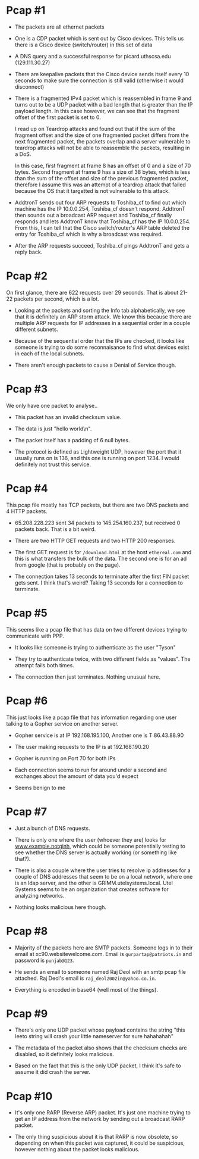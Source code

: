# Pcap \#1

* The packets are all ethernet packets

* One is a CDP packet which is sent out by Cisco devices. This tells us there is a Cisco device (switch/router) in this set of data

* A DNS query and a successful response for picard.uthscsa.edu (129.111.30.27)

* There are keepalive packets that the Cisco device sends itself every 10 seconds to make sure the connection is still valid (otherwise it would disconnect)



* There is a fragmented IPv4 packet which is reassembled in frame 9 and turns out to be a UDP packet with a bad length that is greater than the IP payload length. In this case however, we can see that the fragment offset of the first packet is set to 0. 

  I read up on Teardrop attacks and found out that if the sum of the fragment offset and the size of one fragmented packet differs from the next fragmented packet, the packets overlap and a server vulnerable to teardrop attacks will not be able to reassemble the packets, resulting in a DoS.

  In this case, first fragment at frame 8 has an offset of 0 and a size of 70 bytes. Second fragment at frame 9 has a size of 38 bytes, which is less than the sum of the offset and size of the previous fragmented packet, therefore I assume this was an attempt of a teardrop attack that failed because the OS that it targetted is not vulnerable to this attack.



* AddtronT sends out four ARP requests to Toshiba_cf to find out which machine has the IP 10.0.0.254, Toshiba_cf doesn't respond. AddtronT then sounds out a broadcast ARP request and Toshiba_cf finally responds and lets AddtronT know that Toshiba_cf has the IP 10.0.0.254. From this, I can tell that the Cisco switch/router's ARP table deleted the entry for Toshiba_cf which is why a broadcast was required.

* After the ARP requests succeed, Toshiba_cf pings AddtronT and gets a reply back.




# Pcap \#2

On first glance, there are 622 requests over 29 seconds. That is about 21-22 packets per second, which is a lot.

* Looking at the packets and sorting the Info tab alphabetically, we see that it is definitely an ARP storm attack. We know this because there are multiple ARP requests for IP addresses in a sequential order in a couple different subnets.

* Because of the sequential order that the IPs are checked, it looks like someone is trying to do some reconnaisance to find what devices exist in each of the local subnets.

* There aren't enough packets to cause a Denial of Service though. 




# Pcap \#3

We only have one packet to analyse..

* This packet has an invalid checksum value.

* The data is just "hello world\n".

* The packet itself has a padding of 6 null bytes.

* The protocol is defined as Lightweight UDP, however the port that it usually runs on is 136, and this one is running on port 1234. I would definitely not trust this service.



# Pcap \#4

This pcap file mostly has TCP packets, but there are two DNS packets and 4 HTTP packets.

* 65.208.228.223 sent 34 packets to 145.254.160.237, but received 0 packets back. That is a bit weird.

* There are two HTTP GET requests and two HTTP 200 responses.

* The first GET request is for `/download.html` at the host `ethereal.com` and this is what transfers the bulk of the data. The second one is for an ad from google (that is probably on the page).

* The connection takes 13 seconds to terminate after the first FIN packet gets sent. I think that's weird? Taking 13 seconds for a connection to terminate.



# Pcap \#5

This seems like a pcap file that has data on two different devices trying to communicate with PPP. 

* It looks like someone is trying to authenticate as the user "Tyson"

* They try to authenticate twice, with two different fields as "values". The attempt fails both times.

* The connection then just terminates. Nothing unusual here.


# Pcap \#6

This just looks like a pcap file that has information regarding one user talking to a Gopher service on another server.

* Gopher service is at IP 192.168.195.100, Another one is T 86.43.88.90

* The user making requests to the IP is at 192.168.190.20

* Gopher is running on Port 70 for both IPs

* Each connection seems to run for around under a second and exchanges about the amount of data you'd expect

* Seems benign to me



# Pcap \#7

* Just a bunch of DNS requests.

* There is only one where the user (whoever they are) looks for www.example.notginh, which could be someone potentially testing to see whether the DNS server is actually working (or something like that?).

* There is also a couple where the user tries to resolve ip addresses for a couple of DNS addresses that seem to be on a local network, where one is an ldap server, and the other is GRIMM.utelsystems.local. Utel Systems seems to be an organization that creates software for analyzing networks.

* Nothing looks malicious here though.


# Pcap \#8

* Majority of the packets here are SMTP packets. Someone logs in to their email at xc90.websitewelcome.com. Email is `gurpartap@patriots.in` and password is `punjab@123`. 

* He sends an email to someone named Raj Deol with an smtp pcap file attached. Raj Deol's email is `raj_deol2002in@yahoo.co.in`.

* Everything is encoded in base64 (well most of the things).



# Pcap \#9

* There's only one UDP packet whose payload contains the string "this leeto string will crash your little nameserver for sure hahahahah"

* The metadata of the packet also shows that the checksum checks are disabled, so it definitely looks malicious.

* Based on the fact that this is the only UDP packet, I think it's safe to assume it did crash the server.



# Pcap \#10

* It's only one RARP (Reverse ARP) packet. It's just one machine trying to get an IP address from the network by sending out a broadcast RARP packet.

* The only thing suspicious about it is that RARP is now obsolete, so depending on when this packet was captured, it could be suspicious, however nothing about the packet looks malicious.